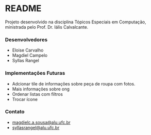 # README #

Projeto desenvolvido na disciplina Tópicos Especiais em Computação, ministrada pelo Prof. Dr. Iális Calvalcante.

### Desenvolvedores ###

* Eloise Carvalho
* Magdiel Campelo
* Syllas Rangel

### Implementações Futuras ###

* Adcionar tile de informações sobre peça de roupa com fotos.
* Mais informações sobre ong
* Ordenar listas com filtros
* Trocar ícone

### Contato ###

* magdielc.a.sousa@alu.ufc.br
* syllasrangel@alu.ufc.br